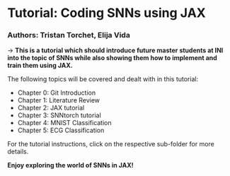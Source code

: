 # Tutorial: Coding SNNs using JAX

### Authors: Tristan Torchet, Elija Vida

&rarr; **This is a tutorial which should introduce future master students at INI into the topic of SNNs
while also showing them how to implement and train them using JAX.**

The following topics will be covered and dealt with in this tutorial:

- Chapter 0: Git Introduction
- Chapter 1: Literature Review 
- Chapter 2: JAX tutorial
- Chapter 3: SNNtorch tutorial
- Chapter 4: MNIST Classification
- Chapter 5: ECG Classification 

For the tutorial instructions, click on the respective sub-folder for more details.

**Enjoy exploring the world of SNNs in JAX!**